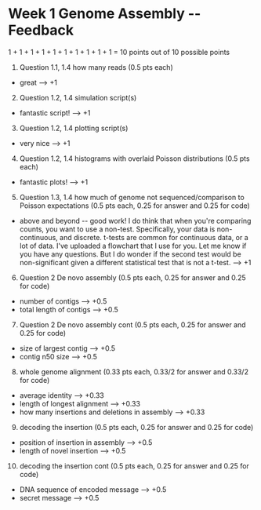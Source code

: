 # Week 1 Genome Assembly -- Feedback

1 + 1 + 1 + 1 + 1 + 1 + 1 + 1 + 1 + 1 = 10 points out of 10 possible points

1. Question 1.1, 1.4 how many reads (0.5 pts each)

  * great --> +1

2. Question 1.2, 1.4 simulation script(s)

  * fantastic script! --> +1

3. Question 1.2, 1.4 plotting script(s)

  * very nice --> +1

4. Question 1.2, 1.4 histograms with overlaid Poisson distributions (0.5 pts each)

  * fantastic plots! --> +1

5. Question 1.3, 1.4 how much of genome not sequenced/comparison to Poisson expectations (0.5 pts each, 0.25 for answer and 0.25 for code)

  * above and beyond -- good work! I do think that when you're comparing counts, you want to use a non-test. Specifically, your data is non-continuous, and discrete. t-tests are common for continuous data, or a lot of data. I've uploaded a flowchart that I use for you. Let me know if you have any questions. But I do wonder if the second test would be non-significant given a different statistical test that is not a t-test. --> +1

6. Question 2 De novo assembly (0.5 pts each, 0.25 for answer and 0.25 for code)

  * number of contigs --> +0.5
  * total length of contigs --> +0.5

7. Question 2 De novo assembly cont (0.5 pts each, 0.25 for answer and 0.25 for code)

  * size of largest contig --> +0.5
  * contig n50 size --> +0.5

8. whole genome alignment (0.33 pts each, 0.33/2 for answer and 0.33/2 for code)

  * average identity --> +0.33
  * length of longest alignment --> +0.33
  * how many insertions and deletions in assembly --> +0.33

9. decoding the insertion (0.5 pts each, 0.25 for answer and 0.25 for code)

  * position of insertion in assembly --> +0.5
  * length of novel insertion --> +0.5

10. decoding the insertion cont (0.5 pts each, 0.25 for answer and 0.25 for code)

  * DNA sequence of encoded message --> +0.5
  * secret message --> +0.5
